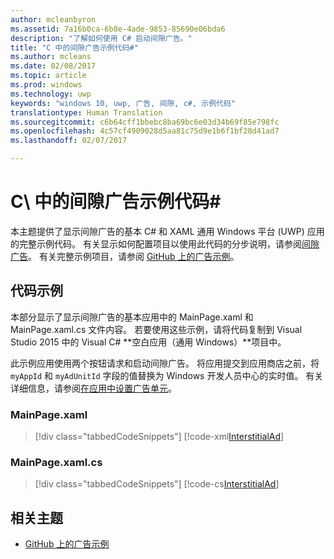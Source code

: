 ```yaml
---
author: mcleanbyron
ms.assetid: 7a16b0ca-6b8e-4ade-9853-85690e06bda6
description: "了解如何使用 C# 启动间隙广告。"
title: "C 中的间隙广告示例代码#"
ms.author: mcleans
ms.date: 02/08/2017
ms.topic: article
ms.prod: windows
ms.technology: uwp
keywords: "windows 10, uwp, 广告, 间隙, c#, 示例代码"
translationtype: Human Translation
ms.sourcegitcommit: c6b64cff1bbebc8ba69bc6e03d34b69f85e798fc
ms.openlocfilehash: 4c57cf4909028d5aa81c75d9e1b6f1bf28d41ad7
ms.lasthandoff: 02/07/2017

---
```


# <a name="interstitial-ad-sample-code-in-c"></a>C\ 中的间隙广告示例代码# #  

本主题提供了显示间隙广告的基本 C# 和 XAML 通用 Windows 平台 (UWP) 应用的完整示例代码。 有关显示如何配置项目以使用此代码的分步说明，请参阅[间隙广告](interstitial-ads.md)。 有关完整示例项目，请参阅 [GitHub 上的广告示例](http://aka.ms/githubads)。

## <a name="code-example"></a>代码示例

本部分显示了显示间隙广告的基本应用中的 MainPage.xaml 和 MainPage.xaml.cs 文件内容。 若要使用这些示例，请将代码复制到 Visual Studio 2015 中的 Visual C# **空白应用（通用 Windows）**项目中。

此示例应用使用两个按钮请求和启动间隙广告。 将应用提交到应用商店之前，将 ```myAppId``` 和 ```myAdUnitId``` 字段的值替换为 Windows 开发人员中心的实时值。 有关详细信息，请参阅[在应用中设置广告单元](set-up-ad-units-in-your-app.md)。

### <a name="mainpagexaml"></a>MainPage.xaml

> [!div class="tabbedCodeSnippets"]
[!code-xml[InterstitialAd](./code/AdvertisingSamples/InterstitialAdSamples/cs/MainPage.xaml#L1-L13)]

### <a name="mainpagexamlcs"></a>MainPage.xaml.cs

> [!div class="tabbedCodeSnippets"]
[!code-cs[InterstitialAd](./code/AdvertisingSamples/InterstitialAdSamples/cs/MainPage.xaml.cs#CompleteSample)]

 
## <a name="related-topics"></a>相关主题

* [GitHub 上的广告示例](http://aka.ms/githubads)
 

